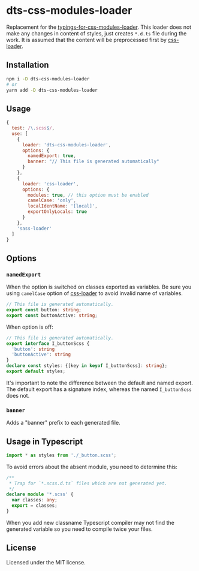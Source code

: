# dts-css-modules-loader
Replacement for the [typings-for-css-modules-loader](https://github.com/Jimdo/typings-for-css-modules-loader). This loader does not make any changes in content of styles, just creates `*.d.ts` file during the work. It is assumed that the content will be preprocessed first by [css-loader](https://github.com/webpack-contrib/css-loader).

## Installation
```bash
npm i -D dts-css-modules-loader
# or
yarn add -D dts-css-modules-loader
```

## Usage
```js
{
  test: /\.scss$/,
  use: [
    {
      loader: 'dts-css-modules-loader',
      options: {
        namedExport: true,
        banner: "// This file is generated automatically"
      }
    },
    {
      loader: 'css-loader',
      options: {
        modules: true, // this option must be enabled
        camelCase: 'only',
        localIdentName: '[local]',
        exportOnlyLocals: true
      }
    },
    'sass-loader'
  ]
}
```

## Options
### `namedExport`
When the option is switched on classes exported as variables. Be sure you using `camelCase` option of [css-loader](https://github.com/webpack-contrib/css-loader) to avoid invalid name of variables.

```ts
// This file is generated automatically.
export const button: string;
export const buttonActive: string;
```

When option is off:
```ts
// This file is generated automatically.
export interface I_buttonScss {
  'button': string
  'buttonActive': string
}
declare const styles: {[key in keyof I_buttonScss]: string};
export default styles;
```

It's important to note the difference between the default and named export.
The default export has a signature index, whereas the named `I_buttonScss` does not.

### `banner`
Adds a "banner" prefix to each generated file.

## Usage in Typescript
```ts
import * as styles from './_button.scss';
```

To avoid errors about the absent module, you need to determine this:
```ts
/**
 * Trap for `*.scss.d.ts` files which are not generated yet.
 */
declare module '*.scss' {
  var classes: any;
  export = classes;
}
```
When you add new classname Typescript compiler may not find the generated variable so you need to compile twice your files.

## License
Licensed under the MIT license.
